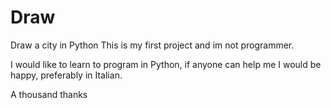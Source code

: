 # Draw
 Draw a city in Python
 This is my first project and im not programmer.
 
I would like to learn to program in Python, if anyone can help me I would be happy, preferably in Italian.

A thousand thanks
